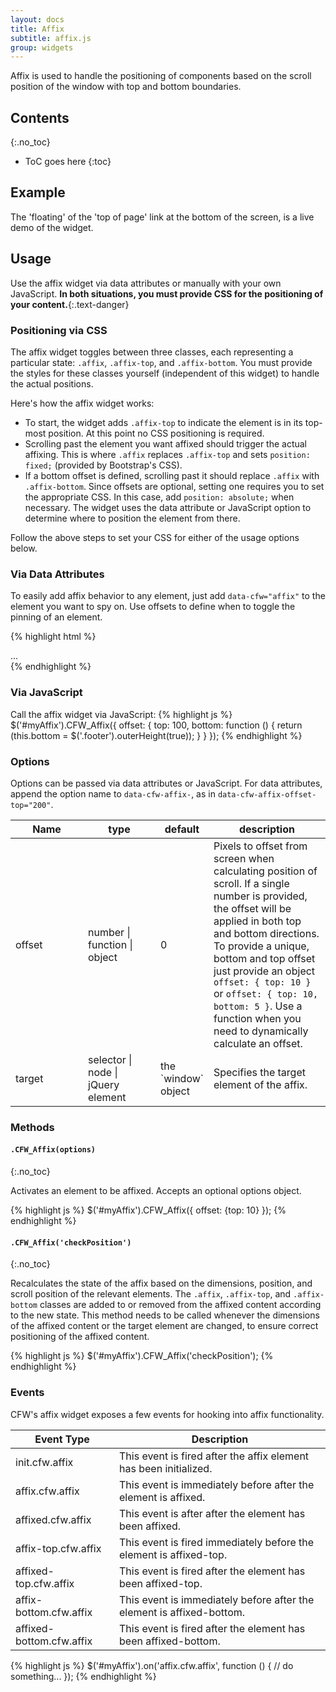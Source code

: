 ```yaml
---
layout: docs
title: Affix
subtitle: affix.js
group: widgets
---
```


Affix is used to handle the positioning of components based on the scroll position of the window with top and bottom boundaries.

## Contents
{:.no_toc}

* ToC goes here
{:toc}

## Example
The 'floating' of the 'top of page' link at the bottom of the screen, is a live demo of the widget.

## Usage

Use the affix widget via data attributes or manually with your own JavaScript. **In both situations, you must provide CSS for the positioning of your content.**{:.text-danger}

### Positioning via CSS

The affix widget toggles between three classes, each representing a particular state: `.affix`, `.affix-top`, and `.affix-bottom`. You must provide the styles for these classes yourself (independent of this widget) to handle the actual positions.

Here's how the affix widget works:

- To start, the widget adds `.affix-top` to indicate the element is in its top-most position. At this point no CSS positioning is required.
- Scrolling past the element you want affixed should trigger the actual affixing. This is where `.affix` replaces `.affix-top` and sets `position: fixed;` (provided by Bootstrap's CSS).
- If a bottom offset is defined, scrolling past it should replace `.affix` with `.affix-bottom`. Since offsets are optional, setting one requires you to set the appropriate CSS. In this case, add `position: absolute;` when necessary. The widget uses the data attribute or JavaScript option to determine where to position the element from there.

Follow the above steps to set your CSS for either of the usage options below.

### Via Data Attributes

To easily add affix behavior to any element, just add `data-cfw="affix"` to the element you want to spy on. Use offsets to define when to toggle the pinning of an element.

{% highlight html %}
<div data-cfw="affix" data-cfw-affix-offset-top="60" data-cfw-affix-offset-bottom="200">
  ...
</div>
{% endhighlight %}

### Via JavaScript

Call the affix widget via JavaScript:
{% highlight js %}
$('#myAffix').CFW_Affix({
    offset: {
        top: 100,
        bottom: function () {
            return (this.bottom = $('.footer').outerHeight(true));
        }
    }
});
{% endhighlight %}

### Options

Options can be passed via data attributes or JavaScript. For data attributes, append the option name to `data-cfw-affix-`, as in `data-cfw-affix-offset-top="200"`.

<div class="table-responsive">
    <table class="table table-bordered table-striped">
    <thead>
        <tr>
            <th style="width: 100px;">Name</th>
            <th style="width: 100px;">type</th>
            <th style="width: 50px;">default</th>
            <th>description</th>
        </tr>
    </thead>
    <tbody>
        <tr>
            <td>offset</td>
            <td>number | function | object</td>
            <td>0</td>
            <td>Pixels to offset from screen when calculating position of scroll. If a single number is provided, the offset will be applied in both top and bottom directions. To provide a unique, bottom and top offset just provide an object <code>offset: { top: 10 }</code> or <code>offset: { top: 10, bottom: 5 }</code>. Use a function when you need to dynamically calculate an offset.</td>
        </tr>
        <tr>
            <td>target</td>
            <td>selector | node | jQuery element</td>
            <td>the `window` object</td>
            <td>Specifies the target element of the affix.</td>
        </tr>
    </tbody>
    </table>
</div> <!-- /.table-responsive -->

### Methods

#### `.CFW_Affix(options)`
{:.no_toc}

Activates an element to be affixed. Accepts an optional options object.

{% highlight js %}
$('#myAffix').CFW_Affix({
    offset: {top: 10}
});
{% endhighlight %}

#### `.CFW_Affix('checkPosition')`
{:.no_toc}

Recalculates the state of the affix based on the dimensions, position, and scroll position of the relevant elements. The `.affix`, `.affix-top`, and `.affix-bottom` classes are added to or removed from the affixed content according to the new state. This method needs to be called whenever the dimensions of the affixed content or the target element are changed, to ensure correct positioning of the affixed content.

{% highlight js %}
$('#myAffix').CFW_Affix('checkPosition');
{% endhighlight %}


### Events

CFW's affix widget exposes a few events for hooking into affix functionality.

<div class="table-responsive">
    <table class="table table-bordered table-striped">
    <thead>
        <tr>
            <th style="width: 150px;">Event Type</th>
            <th>Description</th>
        </tr>
    </thead>
    <tbody>
        <tr>
            <td>init.cfw.affix</td>
            <td>This event is fired after the affix element has been initialized.</td>
        </tr>
        <tr>
            <td>affix.cfw.affix</td>
            <td>This event is immediately before after the element is affixed.</td>
        </tr>
        <tr>
            <td>affixed.cfw.affix</td>
            <td>This event is after after the element has been affixed.</td>
        </tr>
        <tr>
            <td>affix-top.cfw.affix</td>
            <td>This event is fired immediately before the element is affixed-top.</td>
        </tr>
        <tr>
            <td>affixed-top.cfw.affix</td>
            <td>This event is fired after the element has been affixed-top.</td>
        </tr>
        <tr>
            <td>affix-bottom.cfw.affix</td>
            <td>This event is immediately before after the element is affixed-bottom.</td>
        </tr>
        <tr>
            <td>affixed-bottom.cfw.affix</td>
            <td>This event is fired after the element has been affixed-bottom.</td>
        </tr>
    </tbody>
    </table>
</div> <!-- /.table-responsive -->

{% highlight js %}
$('#myAffix').on('affix.cfw.affix', function () {
  // do something...
});
{% endhighlight %}